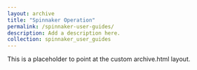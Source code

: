 ```yaml
---
layout: archive
title: "Spinnaker Operation"
permalink: /spinnaker-user-guides/
description: Add a description here.
collection: spinnaker_user_guides
---
```


This is a placeholder to point at the custom archive.html layout.
